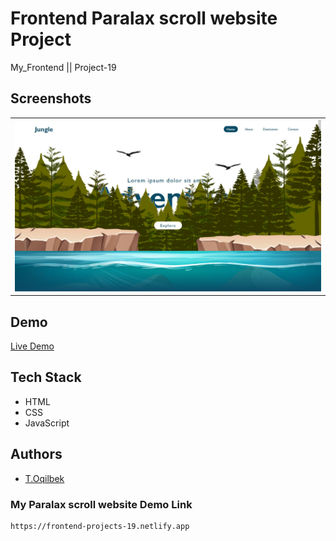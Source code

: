 # Frontend Paralax scroll website Project
My_Frontend || Project-19

## Screenshots
<table>
    <tr>
        <td>
            <img src="./img/img1.jpg" alt="Frontend-Projects">
        </td>
    </tr>
</table>

## Demo

[Live Demo](https://frontend-projects-19.netlify.app)

## Tech Stack

- HTML
- CSS
- JavaScript

## Authors

- [T.Oqilbek](https://www.github.com/tolqinov-o)

### My Paralax scroll website Demo Link

```
https://frontend-projects-19.netlify.app
```